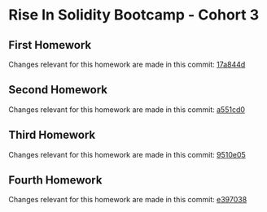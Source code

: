 # Rise In Solidity Bootcamp - Cohort 3

## First Homework

Changes relevant for this homework are made in this commit: [17a844d](https://github.com/osmannyildiz/RiseInSolidityBootcampCohort3/commit/17a844d3705c720fa263c614e872f821a93fb7c6)

## Second Homework

Changes relevant for this homework are made in this commit: [a551cd0](https://github.com/osmannyildiz/RiseInSolidityBootcampCohort3/commit/a551cd076adea939f0d21dccc05c5b40978c7374)

## Third Homework

Changes relevant for this homework are made in this commit: [9510e05](https://github.com/osmannyildiz/RiseInSolidityBootcampCohort3/commit/9510e05d943573c807448e2e1e47928c839d1e7e)

## Fourth Homework

Changes relevant for this homework are made in this commit: [e397038](https://github.com/osmannyildiz/RiseInSolidityBootcampCohort3/commit/e397038dd18e48d15826f8e1af8c59e56d270431)
